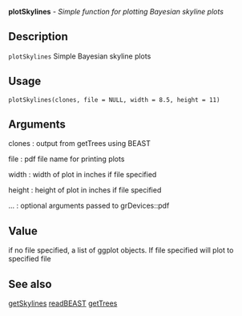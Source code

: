 **plotSkylines** - *Simple function for plotting Bayesian skyline plots*

Description
--------------------

`plotSkylines` Simple Bayesian skyline plots


Usage
--------------------
```
plotSkylines(clones, file = NULL, width = 8.5, height = 11)
```

Arguments
-------------------

clones
:   output from getTrees using BEAST

file
:   pdf file name for printing plots

width
:   width of plot in inches if file specified

height
:   height of plot in inches if file specified

...
:   optional arguments passed to grDevices::pdf




Value
-------------------

if no file specified, a list of ggplot objects. If file specified
will plot to specified file




See also
-------------------

[getSkylines](getSkylines.md) [readBEAST](readBEAST.md) [getTrees](getTrees.md)






